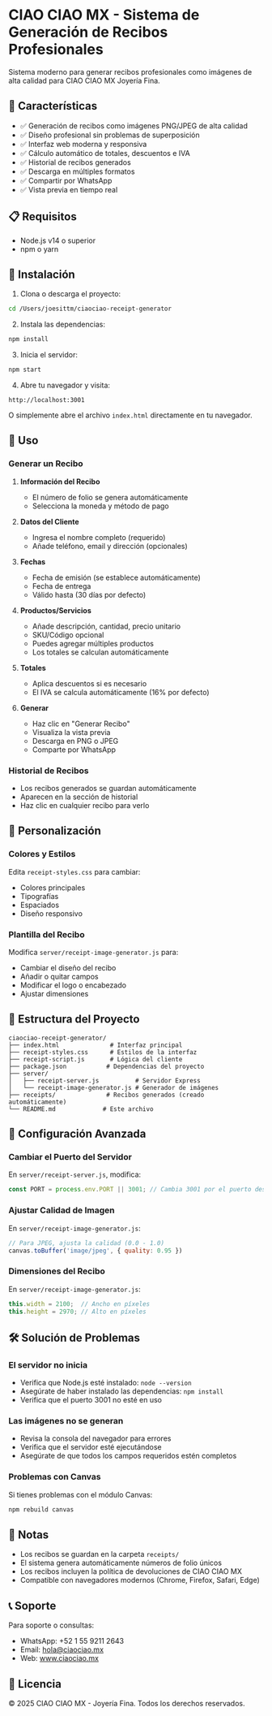 # CIAO CIAO MX - Sistema de Generación de Recibos Profesionales

Sistema moderno para generar recibos profesionales como imágenes de alta calidad para CIAO CIAO MX Joyería Fina.

## 🎯 Características

- ✅ Generación de recibos como imágenes PNG/JPEG de alta calidad
- ✅ Diseño profesional sin problemas de superposición
- ✅ Interfaz web moderna y responsiva
- ✅ Cálculo automático de totales, descuentos e IVA
- ✅ Historial de recibos generados
- ✅ Descarga en múltiples formatos
- ✅ Compartir por WhatsApp
- ✅ Vista previa en tiempo real

## 📋 Requisitos

- Node.js v14 o superior
- npm o yarn

## 🚀 Instalación

1. Clona o descarga el proyecto:
```bash
cd /Users/joesittm/ciaociao-receipt-generator
```

2. Instala las dependencias:
```bash
npm install
```

3. Inicia el servidor:
```bash
npm start
```

4. Abre tu navegador y visita:
```
http://localhost:3001
```

O simplemente abre el archivo `index.html` directamente en tu navegador.

## 📖 Uso

### Generar un Recibo

1. **Información del Recibo**
   - El número de folio se genera automáticamente
   - Selecciona la moneda y método de pago

2. **Datos del Cliente**
   - Ingresa el nombre completo (requerido)
   - Añade teléfono, email y dirección (opcionales)

3. **Fechas**
   - Fecha de emisión (se establece automáticamente)
   - Fecha de entrega
   - Válido hasta (30 días por defecto)

4. **Productos/Servicios**
   - Añade descripción, cantidad, precio unitario
   - SKU/Código opcional
   - Puedes agregar múltiples productos
   - Los totales se calculan automáticamente

5. **Totales**
   - Aplica descuentos si es necesario
   - El IVA se calcula automáticamente (16% por defecto)

6. **Generar**
   - Haz clic en "Generar Recibo"
   - Visualiza la vista previa
   - Descarga en PNG o JPEG
   - Comparte por WhatsApp

### Historial de Recibos

- Los recibos generados se guardan automáticamente
- Aparecen en la sección de historial
- Haz clic en cualquier recibo para verlo

## 🎨 Personalización

### Colores y Estilos
Edita `receipt-styles.css` para cambiar:
- Colores principales
- Tipografías
- Espaciados
- Diseño responsivo

### Plantilla del Recibo
Modifica `server/receipt-image-generator.js` para:
- Cambiar el diseño del recibo
- Añadir o quitar campos
- Modificar el logo o encabezado
- Ajustar dimensiones

## 📁 Estructura del Proyecto

```
ciaociao-receipt-generator/
├── index.html              # Interfaz principal
├── receipt-styles.css      # Estilos de la interfaz
├── receipt-script.js       # Lógica del cliente
├── package.json           # Dependencias del proyecto
├── server/
│   ├── receipt-server.js          # Servidor Express
│   └── receipt-image-generator.js # Generador de imágenes
├── receipts/              # Recibos generados (creado automáticamente)
└── README.md             # Este archivo
```

## 🔧 Configuración Avanzada

### Cambiar el Puerto del Servidor
En `server/receipt-server.js`, modifica:
```javascript
const PORT = process.env.PORT || 3001; // Cambia 3001 por el puerto deseado
```

### Ajustar Calidad de Imagen
En `server/receipt-image-generator.js`:
```javascript
// Para JPEG, ajusta la calidad (0.0 - 1.0)
canvas.toBuffer('image/jpeg', { quality: 0.95 })
```

### Dimensiones del Recibo
En `server/receipt-image-generator.js`:
```javascript
this.width = 2100;  // Ancho en píxeles
this.height = 2970; // Alto en píxeles
```

## 🛠️ Solución de Problemas

### El servidor no inicia
- Verifica que Node.js esté instalado: `node --version`
- Asegúrate de haber instalado las dependencias: `npm install`
- Verifica que el puerto 3001 no esté en uso

### Las imágenes no se generan
- Revisa la consola del navegador para errores
- Verifica que el servidor esté ejecutándose
- Asegúrate de que todos los campos requeridos estén completos

### Problemas con Canvas
Si tienes problemas con el módulo Canvas:
```bash
npm rebuild canvas
```

## 📝 Notas

- Los recibos se guardan en la carpeta `receipts/`
- El sistema genera automáticamente números de folio únicos
- Los recibos incluyen la política de devoluciones de CIAO CIAO MX
- Compatible con navegadores modernos (Chrome, Firefox, Safari, Edge)

## 📞 Soporte

Para soporte o consultas:
- WhatsApp: +52 1 55 9211 2643
- Email: hola@ciaociao.mx
- Web: www.ciaociao.mx

## 📄 Licencia

© 2025 CIAO CIAO MX - Joyería Fina. Todos los derechos reservados.